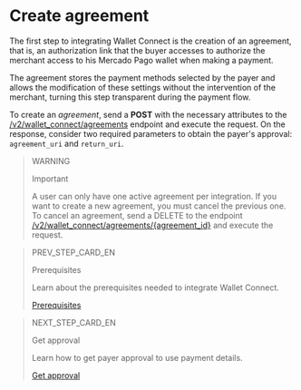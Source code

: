 # Create agreement 

The first step to integrating Wallet Connect is the creation of an agreement, that is, an authorization link that the buyer accesses to authorize the merchant access to his Mercado Pago wallet when making a payment. 

The agreement stores the payment methods selected by the payer and allows the modification of these settings without the intervention of the merchant, turning this step transparent during the payment flow.

To create an _agreement_, send a **POST** with the necessary attributes to the [/v2/wallet_connect/agreements](/developers/en/reference/wallet_connect/_wallet_connect_agreements/post) endpoint and execute the request. On the response, consider two required parameters to obtain the payer's approval: `agreement_uri` and `return_uri`.


> WARNING
>
> Important
>
> A user can only have one active agreement per integration. If you want to create a new agreement, you must cancel the previous one. To cancel an agreement, send a DELETE to the endpoint [/v2/wallet_connect/agreements/{agreement_id}](/developers/en/reference/wallet_connect/_wallet_connect_agreements_agreement_id/delete) and execute the request.

> PREV_STEP_CARD_EN
>
> Prerequisites
>
> Learn about the prerequisites needed to integrate Wallet Connect.
>
> [Prerequisites](/developers/en/docs/wallet-connect/prerequisites)

> NEXT_STEP_CARD_EN
>
> Get approval
>
> Learn how to get payer approval to use payment details.
>
> [Get approval](/developers/pt/docs/wallet-connect/integration-configuration/get-approval)
